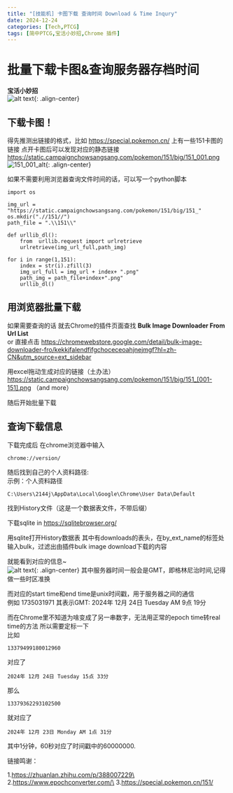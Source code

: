 ```yaml
---
title: "[技能机] 卡图下载 查询时间 Download & Time Inqury"
date: 2024-12-24
categories: [Tech,PTCG]
tags: [简中PTCG,宝活小妙招,Chrome 插件]
---
```


# 批量下载卡图&查询服务器存档时间
**宝活小妙招**\
![alt text](https://pokeamice.com/wp-content/uploads/2022/10/anime15.gif){: .align-center}

## 下载卡图！

得先推测出链接的格式，比如 <a href="https://special.pokemon.cn/" title = "151">https://special.pokemon.cn/</a> 上有一些151卡图的链接
点开卡图后可以发现对应的静态链接
 <a href="https://static.campaignchowsangsang.com/pokemon/151/big/151_001.png" title = "151_001">https://static.campaignchowsangsang.com/pokemon/151/big/151_001.png</a> \
<img src="https://static.campaignchowsangsang.com/pokemon/151/big/151_001.png" alt="151_001_alt" title="妙蛙种子">{: .align-center}

如果不需要利用浏览器查询文件时间的话，可以写一个python脚本
    
    import os

    img_url = "https://static.campaignchowsangsang.com/pokemon/151/big/151_"
    os.mkdir(".//151//")
    path_file = ".\\151\\"

    def urllib_dl():
        from  urllib.request import urlretrieve
        urlretrieve(img_url_full,path_img)

    for i in range(1,151):
        index = str(i).zfill(3)
        img_url_full = img_url + index+ ".png"
        path_img = path_file+index+".png"
        urllib_dl()

## 用浏览器批量下载
如果需要查询的话 就去Chrome的插件页面查找 **Bulk Image Downloader From Url List**\
or 直接点击
<a href="https://chromewebstore.google.com/detail/bulk-image-downloader-fro/kekkjfalendfifgchoceceoahjnejmgf?hl=zh-CN&utm_source=ext_sidebar" title = "chrome_dl_image">https://chromewebstore.google.com/detail/bulk-image-downloader-fro/kekkjfalendfifgchoceceoahjnejmgf?hl=zh-CN&utm_source=ext_sidebar</a> 

用excel拖动生成对应的链接（土办法）
https://static.campaignchowsangsang.com/pokemon/151/big/151_[001-151].png （and more）

随后开始批量下载

## 查询下载信息

下载完成后 在chrome浏览器中输入

    chrome://version/

随后找到自己的个人资料路径:\
示例：个人资料路径	

    C:\Users\2144j\AppData\Local\Google\Chrome\User Data\Default
找到History文件（这是一个数据表文件，不带后缀）

下载sqlite in https://sqlitebrowser.org/

用sqlite打开History数据表
其中有downloads的表头，在by_ext_name的标签处输入bulk，过滤出由插件bulk image download下载的内容

就能看到对应的信息~\
![alt text](https://pokeamice.com/wp-content/gallery/docs_img/151_database.png){: .align-center}
其中服务器时间一般会是GMT，即格林尼治时间,记得做一些时区准换

而对应的start time和end time是unix时间戳，用于服务器之间的通信\
例如 1735031971 其表示GMT: 2024年 12月 24日 Tuesday AM 9点 19分

而在Chrome里不知道为啥变成了另一串数字，无法用正常的epoch time转real time的方法
所以需要定标一下\
比如

    13379499180012960 

对应了 

    2024年 12月 24日 Tuesday 15点 33分

那么

    13379362293102500 

就对应了 

    2024年 12月 23日 Monday AM 1点 31分

其中1分钟，60秒对应了时间戳中的60000000.

链接鸣谢：

1.https://zhuanlan.zhihu.com/p/388007229\
2.https://www.epochconverter.com/\
3.https://special.pokemon.cn/151/


